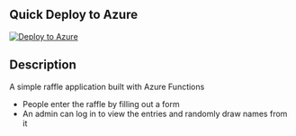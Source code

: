 ## Quick Deploy to Azure

[![Deploy to Azure](http://azuredeploy.net/deploybutton.svg)](https://azuredeploy.net/)

## Description

A simple raffle application built with Azure Functions

- People enter the raffle by filling out a form
- An admin can log in to view the entries and randomly draw names from it

